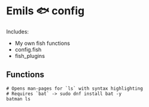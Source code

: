 # Emils 🐟 config

Includes:

- My own fish functions
- config.fish
- fish_plugins

## Functions

```fish
# Opens man-pages for `ls` with syntax highlighting
# Requires `bat` -> sudo dnf install bat -y
batman ls
```
